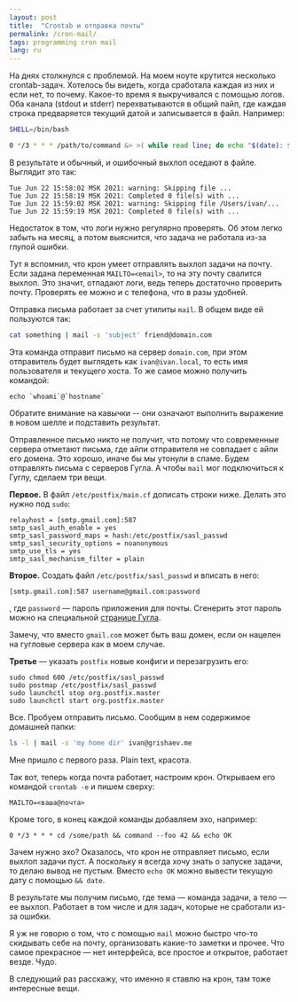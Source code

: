 ```yaml
---
layout: post
title:  "Crontab и отправка почты"
permalink: /cron-mail/
tags: programming cron mail
lang: ru
---
```


На днях столкнулся с проблемой. На моем ноуте крутится несколько
crontab-задач. Хотелось бы видеть, когда сработала каждая из них и если нет, то
почему. Какое-то время я выкручивался с помощью логов. Оба канала (stdout и
stderr) перехватываются в общий пайп, где каждая строка предваряется текущий
датой и записывается в файл. Например:

~~~bash
SHELL=/bin/bash

0 */3 * * * /path/to/command &> >( while read line; do echo "$(date): ${line}"; done >> /Users/ivan/logs/command.log)
~~~

В результате и обычный, и ошибочный выхлоп оседают в файле. Выглядит это так:

~~~
Tue Jun 22 15:58:02 MSK 2021: warning: Skipping file ...
Tue Jun 22 15:58:19 MSK 2021: Completed 0 file(s) with ...
Tue Jun 22 15:59:02 MSK 2021: warning: Skipping file /Users/ivan/...
Tue Jun 22 15:59:19 MSK 2021: Completed 0 file(s) with ...
~~~

Недостаток в том, что логи нужно регулярно проверять. Об этом легко забыть на
месяц, а потом выяснится, что задача не работала из-за глупой ошибки.

Тут я вспомнил, что крон умеет отправлять выхлоп задачи на почту. Если задана
переменная `MAILTO=<email>`, то на эту почту свалится выхлоп. Это значит,
отпадают логи, ведь теперь достаточно проверить почту. Проверять ее можно и с
телефона, что в разы удобней.

Отправка письма работает за счет утилиты `mail`. В общем виде ей пользуются так:

~~~bash
cat something | mail -s 'subject' friend@domain.com
~~~

Эта команда отправит письмо на сервер `domain.com`, при этом отправитель будет
выглядеть как `ivan@ivan.local`, то есть имя пользователя и текущего хоста. То
же самое можно получить командой:

```
echo `whoami`@`hostname`
```

Обратите внимание на кавычки -- они означают выполнить выражение в новом шелле и
подставить результат.

Отправленное письмо никто не получит, что потому что современные сервера
отметают письма, где айпи отправителя не совпадает с айпи его домена. Это
хорошо, иначе бы мы утонули в спаме. Будем отправлять письма с серверов Гугла. А
чтобы `mail` мог подключиться к Гуглу, сделаем три вещи.

**Первое.** В файл `/etc/postfix/main.cf` дописать строки ниже. Делать это нужно
под `sudo`:

~~~
relayhost = [smtp.gmail.com]:587
smtp_sasl_auth_enable = yes
smtp_sasl_password_maps = hash:/etc/postfix/sasl_passwd
smtp_sasl_security_options = noanonymous
smtp_use_tls = yes
smtp_sasl_mechanism_filter = plain
~~~

**Второе.** Создать файл `/etc/postfix/sasl_passwd` и вписать в него:

~~~
[smtp.gmail.com]:587 username@gmail.com:password
~~~

, где `password` — пароль приложения для почты. Сгенерить этот пароль можно на
специальной [странице Гугла](https://myaccount.google.com/apppasswords).

Замечу, что вместо `gmail.com` может быть ваш домен, если он нацелен на гугловые
сервера как в моем случае.

**Третье** — указать `postfix` новые конфиги и перезагрузить его:

~~~
sudo chmod 600 /etc/postfix/sasl_passwd
sudo postmap /etc/postfix/sasl_passwd
sudo launchctl stop org.postfix.master
sudo launchctl start org.postfix.master
~~~

Все. Пробуем отправить письмо. Сообщим в нем содержимое домашней папки:

~~~bash
ls -l | mail -s 'my home dir' ivan@grishaev.me
~~~

Мне пришло с первого раза. Plain text, красота.

Так вот, теперь когда почта работает, настроим крон. Открываем его командой
`crontab -e` и пишем сверху:

~~~
MAILTO=<ваша@почта>
~~~

Кроме того, в конец каждой команды добавляем эхо, например:

~~~
0 */3 * * * cd /some/path && command --foo 42 && echo OK
~~~

Зачем нужно эхо? Оказалось, что крон не отправляет письмо, если выхлоп задачи
пуст. А поскольку я всегда хочу знать о запуске задачи, то делаю вывод не
пустым. Вместо `echo OK` можно вывести текущую дату с помощью `&& date`.

В результате мы получим письмо, где тема — команда задачи, а тело — ее
выхлоп. Работает в том числе и для задач, которые не сработали из-за ошибки.

Я уж не говорю о том, что с помощью `mail` можно быстро что-то скидывать себе на
почту, организовать какие-то заметки и прочее. Что самое прекрасное — нет
интерфейса, все простое и открытое, работает везде. Чудо.

В следующий раз расскажу, что именно я ставлю на крон, там тоже интересные вещи.
